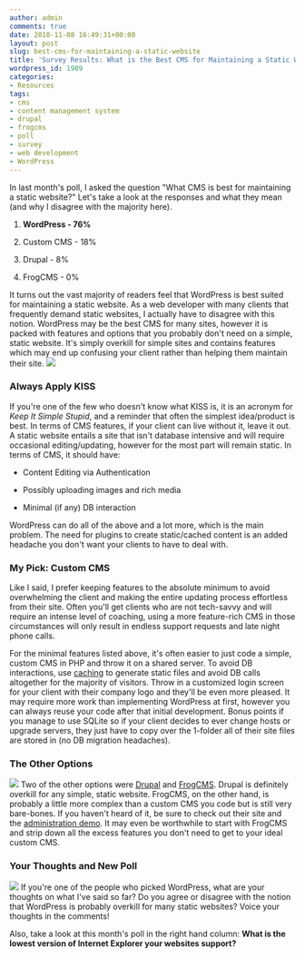 ```yaml
---
author: admin
comments: true
date: 2010-11-08 16:49:31+00:00
layout: post
slug: best-cms-for-maintaining-a-static-website
title: 'Survey Results: What is the Best CMS for Maintaining a Static Website?'
wordpress_id: 1989
categories:
- Resources
tags:
- cms
- content management system
- drupal
- frogcms
- poll
- survey
- web development
- WordPress
---
```


In last month's poll, I asked the question "What CMS is best for maintaining a static website?"  Let's take a look at the responses and what they mean (and why I disagree with the majority here).<!-- more -->




	
  1. **WordPress - 76%**

	
  2. Custom CMS - 18%

	
  3. Drupal - 8%

	
  4. FrogCMS - 0%



It turns out the vast majority of readers feel that WordPress is best suited for maintaining a static website.  As a web developer with many clients that frequently demand static websites, I actually have to disagree with this notion.  WordPress may be the best CMS for many sites, however it is packed with features and options that you probably don't need on a simple, static website.  It's simply overkill for simple sites and contains features which may end up confusing your client rather than helping them maintain their site.
![](http://devgrow.com/wp-content/uploads/2010/11/kiss.jpg)


### Always Apply KISS



If you're one of the few who doesn't know what KISS is, it is an acronym for _Keep It Simple Stupid_, and a reminder that often the simplest idea/product is best.  In terms of CMS features, if your client can live without it, leave it out.  A static website entails a site that isn't database intensive and will require occasional editing/updating, however for the most part will remain static.  In terms of CMS, it should have:




	
  * Content Editing via Authentication

	
  * Possibly uploading images and rich media

	
  * Minimal (if any) DB interaction



WordPress can do all of the above and a lot more, which is the main problem.  The need for plugins to create static/cached content is an added headache you don't want your clients to have to deal with.



### My Pick: Custom CMS



Like I said, I prefer keeping features to the absolute minimum to avoid overwhelming the client and making the entire updating process effortless from their site.  Often you'll get clients who are not tech-savvy and will require an intense level of coaching, using a more feature-rich CMS in those circumstances will only result in endless support requests and late night phone calls.

For the minimal features listed above, it's often easier to just code a simple, custom CMS in PHP and throw it on a shared server.  To avoid DB interactions, use [caching](http://devgrow.com/simple-cache-class/) to generate static files and avoid DB calls altogether for the majority of visitors.  Throw in a customized login screen for your client with their company logo and they'll be even more pleased.  It may require more work than implementing WordPress at first, however you can always reuse your code after that initial development.  Bonus points if you manage to use SQLite so if your client decides to ever change hosts or upgrade servers, they just have to copy over the 1-folder all of their site files are stored in (no DB migration headaches).



### The Other Options


![](http://devgrow.com/wp-content/uploads/2010/11/drupal-frog.jpg)
Two of the other options were [Drupal](http://drupal.org/) and [FrogCMS](http://www.madebyfrog.com/).  Drupal is definitely overkill for any simple, static website.  FrogCMS, on the other hand, is probably a little more complex than a custom CMS you code but is still very bare-bones.  If you haven't heard of it, be sure to check out their site and the [administration demo](http://www.opensourcecms.com/demo/2/28/Frog).  It may even be worthwhile to start with FrogCMS and strip down all the excess features you don't need to get to your ideal custom CMS.



### Your Thoughts and New Poll


![](http://devgrow.com/wp-content/uploads/2010/11/internet-explorer.jpg)
If you're one of the people who picked WordPress, what are your thoughts on what I've said so far?  Do you agree or disagree with the notion that WordPress is probably overkill for many static websites?  Voice your thoughts in the comments!

Also, take a look at this month's poll in the right hand column: **What is the lowest version of Internet Explorer your websites support?**
